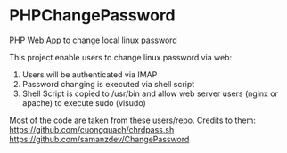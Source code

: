 # PHPChangePassword
PHP Web App to change local linux password

This project enable users to change linux password via web:
1. Users will be authenticated via IMAP
2. Password changing is executed via shell script
3. Shell Script is copied to /usr/bin and allow web server users (nginx or apache) to execute sudo (visudo)


Most of the code are taken from these users/repo. Credits to them:
https://github.com/cuongquach/chrdpass.sh
https://github.com/samanzdev/ChangePassword

